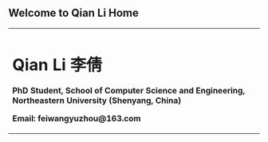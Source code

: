 ## Welcome to Qian Li Home
<table border="0">
  <tr>
    <td width="75%">
      <h1>Qian Li 李倩</h1>
      <p><b>PhD Student, School of Computer Science and Engineering, Northeastern University (Shenyang, China)</b></p>
      <p><b>Email: feiwangyuzhou@163.com</b></p>
    </td>
<!--     <td width="25%">
      <p>
      <img src="/liqian.jpg" width="100%" /> 
      </p>
    </td> -->
  </tr>
</table>
